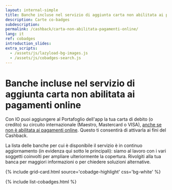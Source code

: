 ```yaml
---
layout: internal-simple
title: Banche incluse nel servizio di aggiunta carta non abilitata ai pagamenti online
description: Carte co-badges
subdescription:
permalink: /cashback/carta-non-abilitata-pagamenti-online/
lang: it
ref: cobadges
introduction_slides:
extra_scripts:
  - /assets/js/lazyload-bg-images.js
  - /assets/js/cobadges-search.js
---
```


<div class="container container--mid text-primary my-4 my-md-0">
<h1 class="mb-2 mb-md-3">Banche incluse nel servizio di aggiunta carta non abilitata ai pagamenti online</h1>
<p class="mb-2 mr-0 mr-md-5">
Con IO puoi aggiungere al Portafoglio dell'app la tua carta di debito (o credito) su circuito internazionale (Maestro, Mastercard o VISA), <a href="https://io.italia.it/cashback/faq/#n2_8">anche se non è abilitata ai pagamenti online</a>. Questo ti consentirà di attivarla ai fini del Cashback.
</p>
<p class="font-size-reset text-muted">La lista delle banche per cui è disponibile il servizio è in continuo aggiornamento (in evidenza qui sotto le principali): siamo al lavoro con i vari soggetti coinvolti per ampliare ulteriormente la copertura. Rivolgiti alla tua banca per maggiori informazioni o per chiedere soluzioni alternative.</p>
</div>

{% include grid-card.html source='cobadge-highlight' css='bg-white' %}

{% include list-cobadges.html %}
